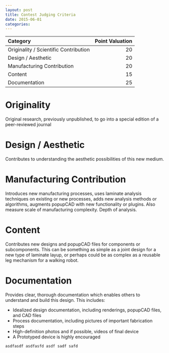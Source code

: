 ```yaml
---
layout: post
title: Contest Judging Criteria
date: 2015-06-01
categories: 
---
```

| Category | Point Valuation |
|:-|-:|
| Originality / Scientific Contribution | 20 |
| Design / Aesthetic | 20 |
| Manufacturing Contribution | 20 |
| Content | 15 |
| Documentation | 25 |

Originality
===========
Original research, previously unpublished, to go into a special edition of a peer-reviewed journal

Design / Aesthetic
==================
Contributes to understanding the aesthetic possibilities of this new medium.

Manufacturing Contribution
==========================
Introduces new manufacturing processes, uses laminate analysis techniques on existing or new processes, adds new analysis methods or algorithms, augments popupCAD with new functionality or plugins.  Also measure scale of manufacturing complexity. Depth of analysis.

Content
=======
Contributes new designs and popupCAD files for components or subcomponents.  This can be something as simple as a joint design for a new type of laminate layup, or perhaps could be as complex as a reusable leg mechanism for a walking robot.

Documentation
=============
Provides clear, thorough documentation which enables others to understand and build this design.  This includes:

* Idealized design documentation, including renderings, popupCAD files, and CAD files
* Process documentation, including pictures of important fabrication steps
* High-definition photos and if possible, videos of final device
* A Prototyped device is highly encouraged


`
asdfasdf
asdfasfd
asdf
sadf
safd
`

